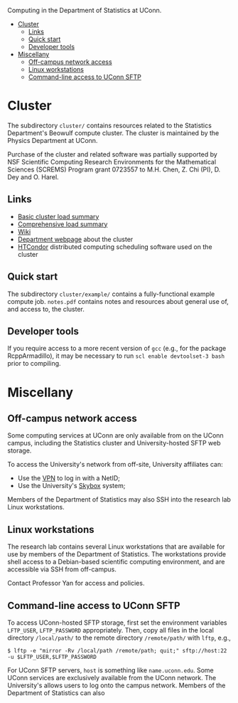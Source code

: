 
Computing in the Department of Statistics at UConn.

* [Cluster](#cluster)
    * [Links](#links)
    * [Quick start](#quick-start)
    * [Developer tools](#developer-tools)
* [Miscellany](#miscellany)
    * [Off-campus network access](#off-campus-network-access)
    * [Linux workstations](#linux-workstations)
    * [Command-line access to UConn SFTP](#command-line-access-to-uconn-sftp)

# Cluster

The subdirectory `cluster/` contains resources related to the
Statistics Department's Beowulf compute cluster. The cluster is
maintained by the Physics Department at UConn.

Purchase of the cluster and related software was partially supported
by NSF Scientific Computing Research Environments for the Mathematical
Sciences (SCREMS) Program grant 0723557 to M.H. Chen, Z. Chi (PI),
D. Dey and O. Harel.

## Links

* [Basic cluster load summary](http://gryphn.phys.uconn.edu/cgi-bin/uconn_stat.cgi)
* [Comprehensive load summary](https://grendl.phys.uconn.edu/ganglia/)
* [Wiki](http://gryphn.phys.uconn.edu/statswiki/index.php/Main_Page)
* [Department webpage](http://stat.uconn.edu/cluster/) about the cluster
* [HTCondor](https://research.cs.wisc.edu/htcondor/) distributed
  computing scheduling software used on the cluster

## Quick start

The subdirectory `cluster/example/` contains a fully-functional
example compute job. `notes.pdf` contains notes and resources about
general use of, and access to, the cluster.

## Developer tools

If you require access to a more recent version of `gcc` (e.g., for the
package RcppArmadillo), it may be necessary to run `scl enable
devtoolset-3 bash` prior to compiling.

# Miscellany

## Off-campus network access

Some computing services at UConn are only available from on the UConn
campus, including the Statistics cluster and University-hosted SFTP
web storage.

To access the University's network from off-site, University
affiliates can:

* Use the
  [VPN](http://remoteaccess.uconn.edu/vpn-overview/connect-via-vpn-client-2/) to
  log in with a NetID;
* Use the University's [Skybox](http://skybox.uconn.edu/) system;

Members of the Department of Statistics may also SSH into the research
lab Linux workstations.

## Linux workstations

The research lab contains several Linux workstations that are
available for use by members of the Department of Statistics. The
workstations provide shell access to a Debian-based scientific
computing environment, and are accessible via SSH from off-campus.

Contact Professor Yan for access and policies.

## Command-line access to UConn SFTP

To access UConn-hosted SFTP storage, first set the environment
variables `LFTP_USER`, `LFTP_PASSWORD` appropriately. Then, copy all
files in the local directory `/local/path/` to the remote directory
`/remote/path/` with `lftp`, e.g.,

```
$ lftp -e "mirror -Rv /local/path /remote/path; quit;" sftp://host:22 -u $LFTP_USER,$LFTP_PASSWORD
```

For UConn SFTP servers, `host` is something like
`name.uconn.edu`. Some UConn services are exclusively available from
the UConn network. The
University's
 allows
users to log onto the campus network. Members of the Department of
Statistics can also

